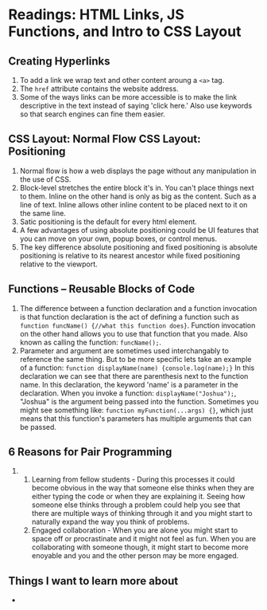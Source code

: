 # Readings: HTML Links, JS Functions, and Intro to CSS Layout
## Creating Hyperlinks
  1. To add a link we wrap text and other content aroung a `<a>` tag.
  2. The `href` attribute contains the website address.
  3. Some of the ways links can be more accessible is to make the link descriptive in the text instead of saying 'click here.' Also use keywords so that search engines can fine them easier.

## CSS Layout: Normal Flow CSS Layout: Positioning 
  1. Normal flow is how a web displays the page without any manipulation in the use of CSS.
  2. Block-level stretches the entire block it's in. You can't place things next to them. Inline on the other hand is only as big as the content. Such as a line of text. Inline allows other inline content to be placed next to it on the same line.
  3. Satic positioning is the default for every html element.
  4. A few advantages of using absolute positioning could be UI features that you can move on your own, popup boxes, or control menus.
  5. The key difference absolute positioning and fixed positioning is absolute positioning is relative to its nearest ancestor while fixed positioning relative to the viewport.

## Functions – Reusable Blocks of Code
  1. The difference between a function declaration and a function invocation is that function declaration is the act of defining a function such as `function funcName() {//what this function does}`. Function invocation on the other hand allows you to use that function that you made. Also known as calling the function: `funcName();`.
  2. Parameter and argument are sometimes used interchangably to reference the same thing. But to be more specific lets take an example of a function: `function displayName(name) {console.log(name);}` In this declaration we can see that there are parenthesis next to the function name. In this declaration, the keyword 'name' is a parameter in the declaration. When you invoke a function: `displayName("Joshua");`, "Joshua" is the argument being passed into the function. Sometimes you might see something like: `function myFunction(...args) {}`, which just means that this function's parameters has multiple arguments that can be passed.

## 6 Reasons for Pair Programming
  1. 1. Learning from fellow students - During this processes it could become obvious in the way that someone else thinks when they are either typing the code or when they are explaining it. Seeing how someone else thinks through a problem could help you see that there are multiple ways of thinking through it and you might start to naturally expand the way you think of problems.
     2. Engaged collaboration - When you are alone you might start to space off or procrastinate and it might not feel as fun. When you are collaborating with someone though, it might start to become more enoyable and you and the other person may be more engaged.

## Things I want to learn more about
  - 
